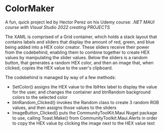 # **ColorMaker**

A fun, quick project led by Hector Perez on his Udemy course: *.NET MAUI course with Visual Studio 2022 creating PROJECTS*

The XAML is comprised of a Grid container, which holds a stack layout that contains labels and sliders that display the amount of red, green, and blue being added into a HEX color creator. 
These sliders receive their power from the codebehind, enabling them to combine together to create HEX values by manipulating the slider values.
Below the sliders is a random button, that generates a random HEX color, and then an image that, when clicked, copies the HEX value to the user's clipboard.

The codebehind is managed by way of a few methods:
- SetColor() assigns the HEX value to the lblHex label to display the value for the user, and changes the container and btnRandom background colors to the selected color
- btnRandom_Clicked() invokes the Random class to create 3 random RGB values, and then assigns those values to the sliders
- ImageButton_Clicked() puts the CommunityToolKit.Maui Nuget package to use, calling Toast.Make() from CommunityToolkit.Maui.Alerts in order to copy the HEX value by clicking the image next to the HEX value text
